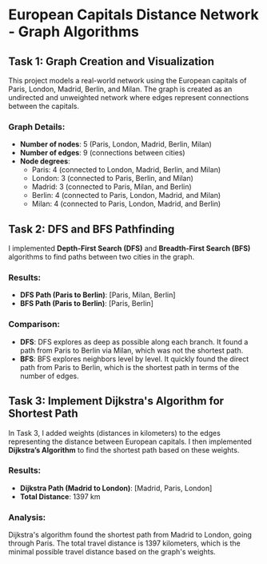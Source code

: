 # European Capitals Distance Network - Graph Algorithms

## Task 1: Graph Creation and Visualization

This project models a real-world network using the European capitals of Paris, London, Madrid, Berlin, and Milan. The graph is created as an undirected and unweighted network where edges represent connections between the capitals.

### Graph Details:
- **Number of nodes**: 5 (Paris, London, Madrid, Berlin, Milan)
- **Number of edges**: 9 (connections between cities)
- **Node degrees**: 
  - Paris: 4 (connected to London, Madrid, Berlin, and Milan)
  - London: 3 (connected to Paris, Berlin, and Milan)
  - Madrid: 3 (connected to Paris, Milan, and Berlin)
  - Berlin: 4 (connected to Paris, London, Madrid, and Milan)
  - Milan: 4 (connected to Paris, London, Madrid, and Berlin)

## Task 2: DFS and BFS Pathfinding

I implemented **Depth-First Search (DFS)** and **Breadth-First Search (BFS)** algorithms to find paths between two cities in the graph.

### Results:
- **DFS Path (Paris to Berlin)**: [Paris, Milan, Berlin]
- **BFS Path (Paris to Berlin)**: [Paris, Berlin]

### Comparison:

- **DFS**: DFS explores as deep as possible along each branch. It found a path from Paris to Berlin via Milan, which was not the shortest path.
- **BFS**: BFS explores neighbors level by level. It quickly found the direct path from Paris to Berlin, which is the shortest path in terms of the number of edges.

## Task 3: Implement Dijkstra's Algorithm for Shortest Path

In Task 3, I added weights (distances in kilometers) to the edges representing the distance between European capitals. I then implemented **Dijkstra’s Algorithm** to find the shortest path based on these weights.

### Results:
- **Dijkstra Path (Madrid to London)**: [Madrid, Paris, London]
- **Total Distance**: 1397 km

### Analysis:

Dijkstra's algorithm found the shortest path from Madrid to London, going through Paris. The total travel distance is 1397 kilometers, which is the minimal possible travel distance based on the graph's weights.

